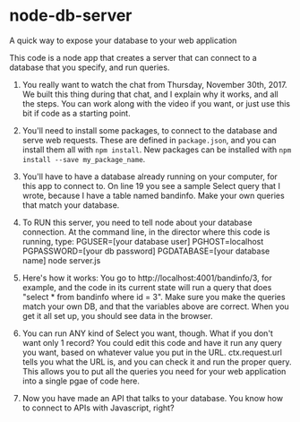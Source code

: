 # node-db-server
A quick way to expose your database to your web application

This code is a node app that creates a server that can connect to a database that you specify, and run queries.  

1. You really want to watch the chat from Thursday, November 30th, 2017. We built this thing during that chat, and I explain why it works, and all the steps.  You can work along with the video if you want, or just use this bit if code as a starting point.

2. You'll need to install some packages, to connect to the database and serve web requests. These are defined in `package.json`, and you can install them all with `npm install`. New packages can be installed with `npm install --save my_package_name`.

3. You'll have to have a database already running on your computer, for this app to connect to.  On line 19 you see a sample Select query that I wrote, because I have a table named bandinfo. Make your own queries that match your database.

4. To RUN this server, you need to tell node about your database connection.  At the command line, in the director where this code is running, type:
PGUSER=[your database user]   PGHOST=localhost   PGPASSWORD=[your db password]   PGDATABASE=[your database name] node server.js

5. Here's how it works: You go to http://localhost:4001/bandinfo/3, for example, and the code in its current state will run a query that does "select * from bandinfo where id = 3".  Make sure you make the queries match your own DB, and that the variables above are correct. When you get it all set up, you should see data in the browser.

6. You can run ANY kind of Select you want, though.  What if you don't want only 1 record? You could edit this code and have it run any query you want, based on whatever value you put in the URL.  ctx.request.url tells you what the URL is, and you can check it and run the proper query. This allows you to put all the queries you need for your web application into a single pgae of code here.


7. Now you have made an API that talks to your database.  You know how to connect to APIs with Javascript, right? 
